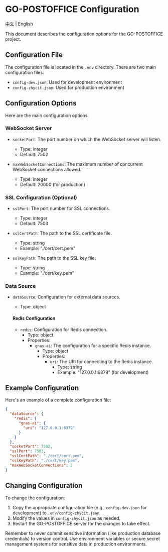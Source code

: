 # GO-POSTOFFICE Configuration

[中文](configuration_CN.md) | English

This document describes the configuration options for the GO-POSTOFFICE project.

## Configuration File

The configuration file is located in the `.env` directory. There are two main configuration files:

- `config-dev.json`: Used for development environment
- `config-zhycit.json`: Used for production environment

## Configuration Options

Here are the main configuration options:

### WebSocket Server

- `socketPort`: The port number on which the WebSocket server will listen. 
  - Type: integer
  - Default: 7502

- `maxWebSocketConnections`: The maximum number of concurrent WebSocket connections allowed.
  - Type: integer
  - Default: 20000 (for production)

### SSL Configuration (Optional)

- `sslPort`: The port number for SSL connections.
  - Type: integer
  - Default: 7503

- `sslCertPath`: The path to the SSL certificate file.
  - Type: string
  - Example: "./cert/cert.pem"

- `sslKeyPath`: The path to the SSL key file.
  - Type: string
  - Example: "./cert/key.pem"

### Data Source

- `dataSource`: Configuration for external data sources.
  - Type: object

  #### Redis Configuration

  - `redis`: Configuration for Redis connection.
    - Type: object
    - Properties:
      - `gnas-ai`: The configuration for a specific Redis instance.
        - Type: object
        - Properties:
          - `uri`: The URI for connecting to the Redis instance.
            - Type: string
            - Example: "127.0.0.1:6379" (for development)

## Example Configuration

Here's an example of a complete configuration file:

```json
{
  "dataSource": {
    "redis": {
      "gnas-ai": {
        "uri": "127.0.0.1:6379"
      }
    }
  },
  "socketPort": 7502,
  "sslPort": 7503,
  "sslCertPath": "./cert/cert.pem",
  "sslKeyPath": "./cert/key.pem",
  "maxWebSocketConnections": 2
}
```

## Changing Configuration

To change the configuration:

1. Copy the appropriate configuration file (e.g., `config-dev.json` for development) to `.env/config-zhycit.json`.
2. Modify the values in `config-zhycit.json` as needed.
3. Restart the GO-POSTOFFICE server for the changes to take effect.

Remember to never commit sensitive information (like production database credentials) to version control. Use environment variables or secure secret management systems for sensitive data in production environments.